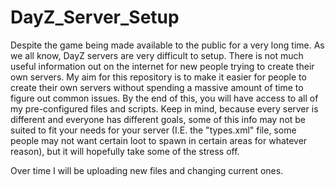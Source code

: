 # DayZ_Server_Setup
Despite the game being made available to the public for a very long time. As we all know, DayZ servers are very difficult to setup. There is not much useful information out on the internet for new people trying to create their own servers. My aim for this repository is to make it easier for people to create their own servers without spending a massive amount of time to figure out common issues. By the end of this, you will have access to all of my pre-configured files and scripts. Keep in mind, because every server is different and everyone has different goals, some of this info may not be suited to fit your needs for your server (I.E. the "types.xml" file, some people may not want certain loot to spawn in certain areas for whatever reason), but it will hopefully take some of the stress off. 

Over time I will be uploading new files and changing current ones. 
